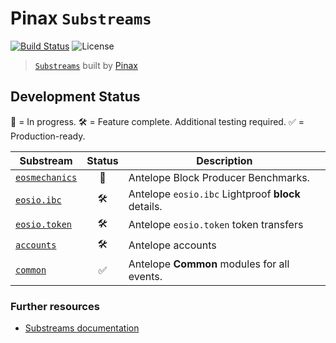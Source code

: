 # Pinax `Substreams`

[![Build Status](https://github.com/pinax-network/substreams/actions/workflows/ci.yml/badge.svg)](https://github.com/pinax-network/substreams/actions/workflows/ci.yml)
![License](https://img.shields.io/github/license/pinax-network/substreams)

> [`Substreams`](https://substreams.streamingfast.io) built by [Pinax](https://pinax.network)

## Development Status

🔨 = In progress.
🛠 = Feature complete. Additional testing required.
✅ = Production-ready.

| Substream      | Status | Description |
|----------------|:------:|-------------|
| [`eosmechanics`](eosmechanics/)     | 🔨 | Antelope Block Producer Benchmarks.
| [`eosio.ibc`](eosio.ibc/)           | 🛠 | Antelope `eosio.ibc` Lightproof **block** details.
| [`eosio.token`](eosio.token/)       | 🛠 | Antelope `eosio.token` token transfers
| [`accounts`](accounts/)             | 🛠 | Antelope accounts
| [`common`](common/)                 | ✅ | Antelope **Common** modules for all events.

### Further resources

- [Substreams documentation](https://substreams.streamingfast.io)
